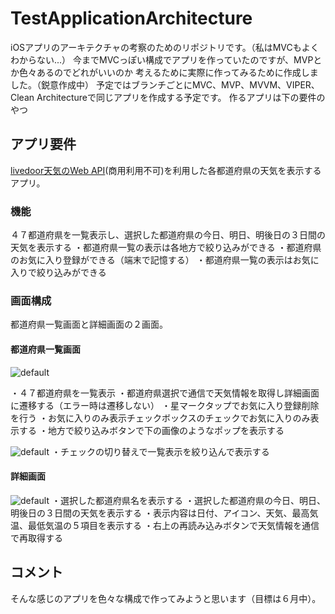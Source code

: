 # TestApplicationArchitecture

iOSアプリのアーキテクチャの考察のためのリポジトリです。（私はMVCもよくわからない...）
今までMVCっぽい構成でアプリを作っていたのですが、MVPとか色々あるのでどれがいいのか
考えるために実際に作ってみるために作成しました。（鋭意作成中）
予定ではブランチごとにMVC、MVP、MVVM、VIPER、Clean Architectureで同じアプリを作成する予定です。
作るアプリは下の要件のやつ

## アプリ要件

[livedoor天気のWeb API](http://weather.livedoor.com/weather_hacks/webservice)(商用利用不可)を利用した各都道府県の天気を表示するアプリ。

### 機能
４７都道府県を一覧表示し、選択した都道府県の今日、明日、明後日の３日間の天気を表示する
・都道府県一覧の表示は各地方で絞り込みができる
・都道府県のお気に入り登録ができる（端末で記憶する）
・都道府県一覧の表示はお気に入りで絞り込みができる

### 画面構成
都道府県一覧画面と詳細画面の２画面。
#### 都道府県一覧画面
![default](https://user-images.githubusercontent.com/34936885/41820589-06b826d6-780f-11e8-841c-42a95b27b6a7.png)

・４７都道府県を一覧表示
・都道府県選択で通信で天気情報を取得し詳細画面に遷移する（エラー時は遷移しない）
・星マークタップでお気に入り登録削除を行う
・お気に入りのみ表示チェックボックスのチェックでお気に入りのみ表示する
・地方で絞り込みボタンで下の画像のようなポップを表示する

![default](https://user-images.githubusercontent.com/34936885/41820592-1559e7c4-780f-11e8-9409-bcab0515e897.png)
・チェックの切り替えで一覧表示を絞り込んで表示する
#### 詳細画面
![default](https://user-images.githubusercontent.com/34936885/41820596-22f70d80-780f-11e8-868f-5649566376dc.png)
・選択した都道府県名を表示する
・選択した都道府県の今日、明日、明後日の３日間の天気を表示する
・表示内容は日付、アイコン、天気、最高気温、最低気温の５項目を表示する
・右上の再読み込みボタンで天気情報を通信で再取得する

## コメント
そんな感じのアプリを色々な構成で作ってみようと思います（目標は６月中）。

